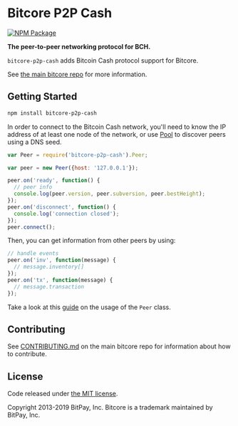 # Bitcore P2P Cash

[![NPM Package](https://img.shields.io/npm/v/bitcore-p2p-cash.svg?style=flat-square)](https://www.npmjs.org/package/bitcore-p2p-cash)

**The peer-to-peer networking protocol for BCH.**

`bitcore-p2p-cash` adds Bitcoin Cash protocol support for Bitcore.

See [the main bitcore repo](https://github.com/bitpay/bitcore) for more information.

## Getting Started

```sh
npm install bitcore-p2p-cash
```

In order to connect to the Bitcoin Cash network, you'll need to know the IP address of at least one node of the network, or use [Pool](docs/pool.md) to discover peers using a DNS seed.

```javascript
var Peer = require('bitcore-p2p-cash').Peer;

var peer = new Peer({host: '127.0.0.1'});

peer.on('ready', function() {
  // peer info
  console.log(peer.version, peer.subversion, peer.bestHeight);
});
peer.on('disconnect', function() {
  console.log('connection closed');
});
peer.connect();
```

Then, you can get information from other peers by using:

```javascript
// handle events
peer.on('inv', function(message) {
  // message.inventory[]
});
peer.on('tx', function(message) {
  // message.transaction
});
```

Take a look at this [guide](docs/peer.md) on the usage of the `Peer` class.

## Contributing

See [CONTRIBUTING.md](https://github.com/bitpay/bitcore/blob/master/CONTRIBUTING.md) on the main bitcore repo for information about how to contribute.

## License

Code released under [the MIT license](https://github.com/bitpay/bitcore/blob/master/LICENSE).

Copyright 2013-2019 BitPay, Inc. Bitcore is a trademark maintained by BitPay, Inc.
